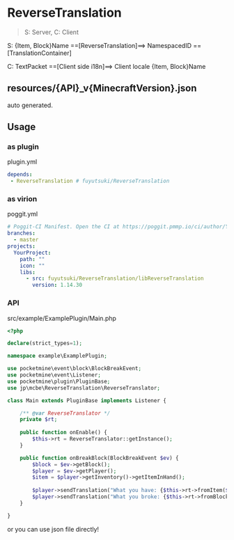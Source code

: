 # ReverseTranslation

> S: Server, C: Client

S: {Item, Block}Name ==[ReverseTranslation]==> NamespacedID ==[TranslationContainer]  

C: TextPacket ==[Client side i18n]==> Client locale {Item, Block}Name

## resources/{API}_v{MinecraftVersion}.json

auto generated.

## Usage

### as plugin

plugin.yml
```yaml
depends:
 - ReverseTranslation # fuyutsuki/ReverseTranslation
```

### as virion

poggit.yml
```yaml
# Poggit-CI Manifest. Open the CI at https://poggit.pmmp.io/ci/author/YourProject
branches:
  - master
projects:
  YourProject:
    path: ""
    icon: ""
    libs:
      - src: fuyutsuki/ReverseTranslation/libReverseTranslation
        version: 1.14.30
```

### API

src/example/ExamplePlugin/Main.php

```php
<?php

declare(strict_types=1);

namespace example\ExamplePlugin;

use pocketmine\event\block\BlockBreakEvent;
use pocketmine\event\Listener;
use pocketmine\plugin\PluginBase;
use jp\mcbe\ReverseTranslation\ReverseTranslator;

class Main extends PluginBase implements Listener {

    /** @var ReverseTranslator */
    private $rt;
    
    public function onEnable() {
        $this->rt = ReverseTranslator::getInstance();
    }

    public function onBreakBlock(BlockBreakEvent $ev) {
        $block = $ev->getBlock();
        $player = $ev->getPlayer();
        $item = $player->getInventory()->getItemInHand();
        
        $player->sendTranslation("What you have: {$this->rt->fromItem($item)}");
        $player->sendTranslation("What you broke: {$this->rt->fromBlock($block)}");
    }

}
```

or you can use json file directly!